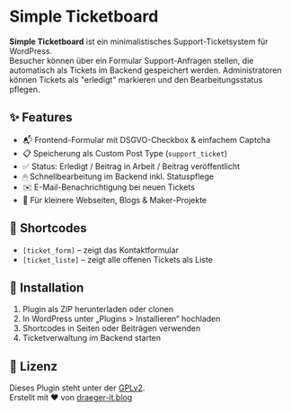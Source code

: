 # Simple Ticketboard

**Simple Ticketboard** ist ein minimalistisches Support-Ticketsystem für WordPress.  
Besucher können über ein Formular Support-Anfragen stellen, die automatisch als Tickets im Backend gespeichert werden. Administratoren können Tickets als "erledigt" markieren und den Bearbeitungsstatus pflegen.

## ✨ Features

- 📬 Frontend-Formular mit DSGVO-Checkbox & einfachem Captcha
- 📋 Speicherung als Custom Post Type (`support_ticket`)
- ✅ Status: Erledigt / Beitrag in Arbeit / Beitrag veröffentlicht
- 🖱 Schnellbearbeitung im Backend inkl. Statuspflege
- ✉️ E-Mail-Benachrichtigung bei neuen Tickets
- 🔐 Für kleinere Webseiten, Blogs & Maker-Projekte

## 🧩 Shortcodes

- `[ticket_form]` – zeigt das Kontaktformular
- `[ticket_liste]` – zeigt alle offenen Tickets als Liste

## 🚀 Installation

1. Plugin als ZIP herunterladen oder clonen
2. In WordPress unter „Plugins > Installieren“ hochladen
3. Shortcodes in Seiten oder Beiträgen verwenden
4. Ticketverwaltung im Backend starten

## 📄 Lizenz

Dieses Plugin steht unter der [GPLv2](https://www.gnu.org/licenses/old-licenses/gpl-2.0.html).  
Erstellt mit ❤️ von [draeger-it.blog](https://draeger-it.blog)
